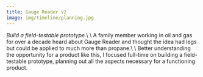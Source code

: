 ```yaml
---
title: Gauge Reader v2
image: img/timeline/planning.jpg
---
```

*Build a field-testable prototype.*\\
\\
A family member working in oil and gas for over a decade heard about Gauge Reader and thought the idea had legs but could be applied to much more than propane.\\
\\
Better understanding the opportunity for a product like this, I focused full-time on building a field-testable prototype, planning out all the aspects necessary for a functioning product.
